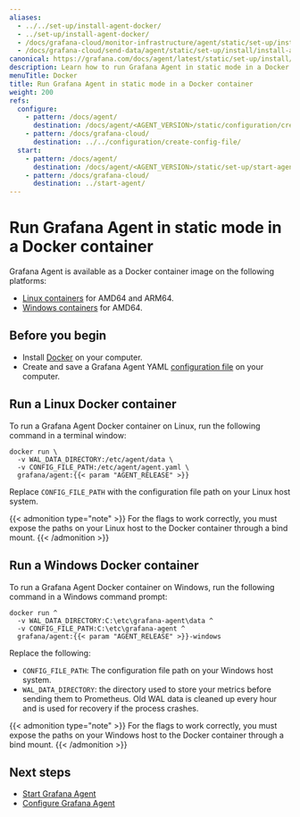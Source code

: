 ```yaml
---
aliases:
  - ../../set-up/install-agent-docker/
  - ../set-up/install-agent-docker/
  - /docs/grafana-cloud/monitor-infrastructure/agent/static/set-up/install/install-agent-docker/
  - /docs/grafana-cloud/send-data/agent/static/set-up/install/install-agent-docker/
canonical: https://grafana.com/docs/agent/latest/static/set-up/install/install-agent-docker/
description: Learn how to run Grafana Agent in static mode in a Docker container
menuTitle: Docker
title: Run Grafana Agent in static mode in a Docker container
weight: 200
refs:
  configure:
    - pattern: /docs/agent/
      destination: /docs/agent/<AGENT_VERSION>/static/configuration/create-config-file/
    - pattern: /docs/grafana-cloud/
      destination: ../../configuration/create-config-file/
  start:
    - pattern: /docs/agent/
      destination: /docs/agent/<AGENT_VERSION>/static/set-up/start-agent/
    - pattern: /docs/grafana-cloud/
      destination: ../start-agent/
---
```


# Run Grafana Agent in static mode in a Docker container

Grafana Agent is available as a Docker container image on the following platforms:

- [Linux containers][] for AMD64 and ARM64.
- [Windows containers][] for AMD64.

[Linux containers]: #run-a-linux-docker-container
[Windows containers]: #run-a-windows-docker-container

## Before you begin

- Install [Docker][] on your computer.
- Create and save a Grafana Agent YAML [configuration file](ref:configure) on your computer.

[Docker]: https://docker.io

## Run a Linux Docker container

To run a Grafana Agent Docker container on Linux, run the following command in a terminal window:

```shell
docker run \
  -v WAL_DATA_DIRECTORY:/etc/agent/data \
  -v CONFIG_FILE_PATH:/etc/agent/agent.yaml \
  grafana/agent:{{< param "AGENT_RELEASE" >}}
```

Replace `CONFIG_FILE_PATH` with the configuration file path on your Linux host system.

{{< admonition type="note" >}}
For the flags to work correctly, you must expose the paths on your Linux host to the Docker container through a bind mount.
{{< /admonition >}}

## Run a Windows Docker container

To run a Grafana Agent Docker container on Windows, run the following command in a Windows command prompt:

```shell
docker run ^
  -v WAL_DATA_DIRECTORY:C:\etc\grafana-agent\data ^
  -v CONFIG_FILE_PATH:C:\etc\grafana-agent ^
  grafana/agent:{{< param "AGENT_RELEASE" >}}-windows
```

Replace the following:

- `CONFIG_FILE_PATH`: The configuration file path on your Windows host system.
- `WAL_DATA_DIRECTORY`: the directory used to store your metrics before sending them to Prometheus. Old WAL data is cleaned up every hour and is used for recovery if the process crashes.

{{< admonition type="note" >}}
For the flags to work correctly, you must expose the paths on your Windows host to the Docker container through a bind mount.
{{< /admonition >}}

## Next steps

- [Start Grafana Agent](ref:start)
- [Configure Grafana Agent](ref:configure)

